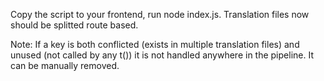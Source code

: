 Copy the script to your frontend, run node index.js.
Translation files now should be splitted route based.

Note: If a key is both conflicted (exists in multiple translation files) and unused (not called by any t()) it is not handled anywhere in the pipeline. It can be manually removed.
